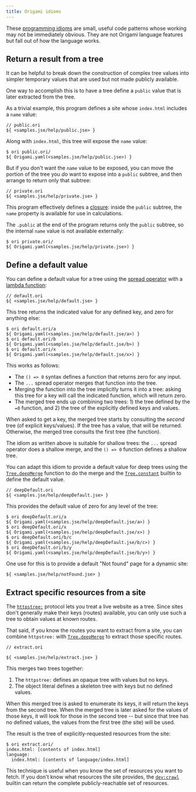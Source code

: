 ```yaml
---
title: Origami idioms
---
```


These [programming idioms](https://en.wikipedia.org/wiki/Programming_idiom) are small, useful code patterns whose working may not be immediately obvious. They are not Origami language features but fall out of how the language works.

## Return a result from a tree

It can be helpful to break down the construction of complex tree values into simpler temporary values that are used but not made publicly available.

One way to accomplish this is to have a tree define a `public` value that is later extracted from the tree.

As a trivial example, this program defines a site whose `index.html` includes a `name` value:

```ori
// public.ori
${ <samples.jse/help/public.jse> }
```

Along with `index.html`, this tree will expose the `name` value:

```console
$ ori public.ori/
${ Origami.yaml(<samples.jse/help/public.jse>) }
```

But if you don't want the `name` value to be exposed, you can move the portion of the tree you _do_ want to expose into a `public` subtree, and then arrange to return only that subtree:

```ori
// private.ori
${ <samples.jse/help/private.jse> }
```

This program effectively defines a [closure](<https://en.wikipedia.org/wiki/Closure_(computer_programming)>): inside the `public` subtree, the `name` property is available for use in calculations.

The `.public` at the end of the program returns only the `public` subtree, so the internal `name` value is not available externally:

```console
$ ori private.ori/
${ Origami.yaml(<samples.jse/help/private.jse>) }
```

## Define a default value

You can define a default value for a tree using the [spread operator](syntax.html#spread-operator) with a [lambda function](syntax.html#lambda-functions):

```ori
// default.ori
${ <samples.jse/help/default.jse> }
```

This tree returns the indicated value for any defined key, and zero for anything else:

```console
$ ori default.ori/a
${ Origami.yaml(<samples.jse/help/default.jse/a>) }
$ ori default.ori/b
${ Origami.yaml(<samples.jse/help/default.jse/b>) }
$ ori default.ori/x
${ Origami.yaml(<samples.jse/help/default.jse/x>) }
```

This works as follows:

- The `() => 0` syntax defines a function that returns zero for any input.
- The `...` spread operator merges that function into the tree.
- Merging the function into the tree implicitly turns it into a tree: asking this tree for a key will call the indicated function, which will return zero.
- The merged tree ends up combining two trees: 1) the tree defined by the `=0` function, and 2) the tree of the explicitly defined keys and values.

When asked to get a key, the merged tree starts by consulting the _second_ tree (of explicit keys/values). If the tree has a value, that will be returned. Otherwise, the merged tree consults the first tree (the function).

The idiom as written above is suitable for shallow trees: the `...` spread operator does a shallow merge, and the `() => 0` function defines a shallow tree.

You can adapt this idiom to provide a default value for deep trees using the [`Tree.deepMerge`](/builtins/tree/deepMerge.html) function to do the merge and the [`Tree.constant`](/builtins/tree/constant.html) builtin to define the default value.

```ori
// deepDefault.ori
${ <samples.jse/help/deepDefault.jse> }
```

This provides the default value of zero for any level of the tree:

```console
$ ori deepDefault.ori/a
${ Origami.yaml(<samples.jse/help/deepDefault.jse/a>) }
$ ori deepDefault.ori/x
${ Origami.yaml(<samples.jse/help/deepDefault.jse/x>) }
$ ori deepDefault.ori/b/c
${ Origami.yaml(<samples.jse/help/deepDefault.jse/b/c>) }
$ ori deepDefault.ori/b/y
${ Origami.yaml(<samples.jse/help/deepDefault.jse/b/y>) }
```

One use for this is to provide a default "Not found" page for a dynamic site:

```ori
${ <samples.jse/help/notFound.jse> }
```

## Extract specific resources from a site

The [`httpstree:`](/builtins/httpstree.html) protocol lets you treat a live website as a tree. Since sites don't generally make their keys (routes) available, you can only use such a tree to obtain values at known routes.

That said, if you know the routes you want to extract from a site, you can combine `httpstree:` with [`Tree.deepMerge`](/builtins/tree/deepMerge.html) to extract those specific routes.

```ori
// extract.ori

${ <samples.jse/help/extract.jse> }
```

This merges two trees together:

1. The `httpstree:` defines an opaque tree with values but no keys.
2. The object literal defines a skeleton tree with keys but no defined values.

When this merged tree is asked to enumerate its keys, it will return the keys from the second tree. When the merged tree is later asked for the values of those keys, it will look for those in the second tree -- but since that tree has no defined values, the values from the first tree (the site) will be used.

The result is the tree of explicitly-requested resources from the site:

```console
$ ori extract.ori/
index.html: [contents of index.html]
language:
  index.html: [contents of language/index.html]
```

This technique is useful when you know the set of resources you want to fetch. If you don't know what resources the site provides, the [`dev:crawl`](/builtins/dev/crawl.html) builtin can return the complete publicly-reachable set of resources.
